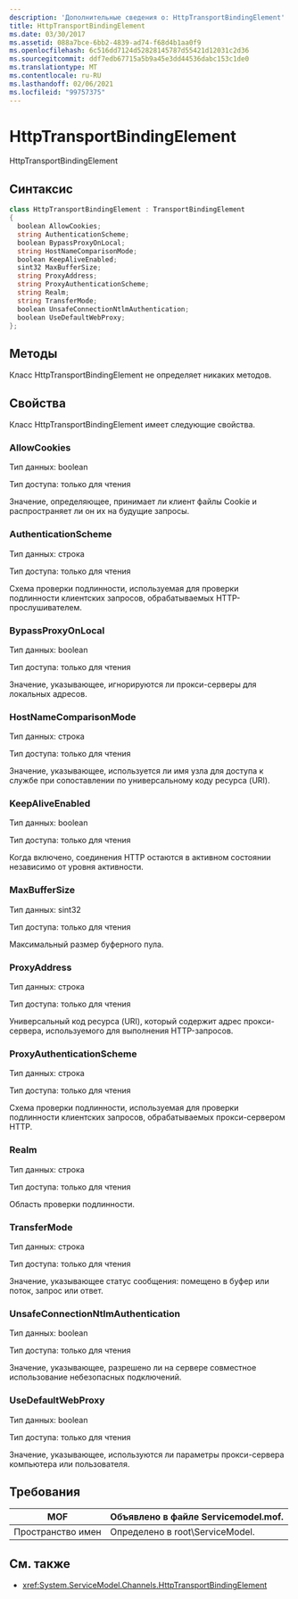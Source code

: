 ```yaml
---
description: 'Дополнительные сведения о: HttpTransportBindingElement'
title: HttpTransportBindingElement
ms.date: 03/30/2017
ms.assetid: 088a7bce-6bb2-4839-ad74-f68d4b1aa0f9
ms.openlocfilehash: 6c516dd7124d52828145787d55421d12031c2d36
ms.sourcegitcommit: ddf7edb67715a5b9a45e3dd44536dabc153c1de0
ms.translationtype: MT
ms.contentlocale: ru-RU
ms.lasthandoff: 02/06/2021
ms.locfileid: "99757375"
---
```

# <a name="httptransportbindingelement"></a>HttpTransportBindingElement

HttpTransportBindingElement  
  
## <a name="syntax"></a>Синтаксис  
  
```csharp
class HttpTransportBindingElement : TransportBindingElement  
{  
  boolean AllowCookies;  
  string AuthenticationScheme;  
  boolean BypassProxyOnLocal;  
  string HostNameComparisonMode;  
  boolean KeepAliveEnabled;  
  sint32 MaxBufferSize;  
  string ProxyAddress;  
  string ProxyAuthenticationScheme;  
  string Realm;  
  string TransferMode;  
  boolean UnsafeConnectionNtlmAuthentication;  
  boolean UseDefaultWebProxy;  
};  
```  
  
## <a name="methods"></a>Методы  

 Класс HttpTransportBindingElement не определяет никаких методов.  
  
## <a name="properties"></a>Свойства  

 Класс HttpTransportBindingElement имеет следующие свойства.  
  
### <a name="allowcookies"></a>AllowCookies  

 Тип данных: boolean  
  
 Тип доступа: только для чтения  
  
 Значение, определяющее, принимает ли клиент файлы Cookie и распространяет ли он их на будущие запросы.  
  
### <a name="authenticationscheme"></a>AuthenticationScheme  

 Тип данных: строка  
  
 Тип доступа: только для чтения  
  
 Схема проверки подлинности, используемая для проверки подлинности клиентских запросов, обрабатываемых HTTP-прослушивателем.  
  
### <a name="bypassproxyonlocal"></a>BypassProxyOnLocal  

 Тип данных: boolean  
  
 Тип доступа: только для чтения  
  
 Значение, указывающее, игнорируются ли прокси-серверы для локальных адресов.  
  
### <a name="hostnamecomparisonmode"></a>HostNameComparisonMode  

 Тип данных: строка  
  
 Тип доступа: только для чтения  
  
 Значение, указывающее, используется ли имя узла для доступа к службе при сопоставлении по универсальному коду ресурса (URI).  
  
### <a name="keepaliveenabled"></a>KeepAliveEnabled  

 Тип данных: boolean  
  
 Тип доступа: только для чтения  
  
 Когда включено, соединения HTTP остаются в активном состоянии независимо от уровня активности.  
  
### <a name="maxbuffersize"></a>MaxBufferSize  

 Тип данных: sint32  
  
 Тип доступа: только для чтения  
  
 Максимальный размер буферного пула.  
  
### <a name="proxyaddress"></a>ProxyAddress  

 Тип данных: строка  
  
 Тип доступа: только для чтения  
  
 Универсальный код ресурса (URI), который содержит адрес прокси-сервера, используемого для выполнения HTTP-запросов.  
  
### <a name="proxyauthenticationscheme"></a>ProxyAuthenticationScheme  

 Тип данных: строка  
  
 Тип доступа: только для чтения  
  
 Схема проверки подлинности, используемая для проверки подлинности клиентских запросов, обрабатываемых прокси-сервером HTTP.  
  
### <a name="realm"></a>Realm  

 Тип данных: строка  
  
 Тип доступа: только для чтения  
  
 Область проверки подлинности.  
  
### <a name="transfermode"></a>TransferMode  

 Тип данных: строка  
  
 Тип доступа: только для чтения  
  
 Значение, указывающее статус сообщения: помещено в буфер или поток, запрос или ответ.  
  
### <a name="unsafeconnectionntlmauthentication"></a>UnsafeConnectionNtlmAuthentication  

 Тип данных: boolean  
  
 Тип доступа: только для чтения  
  
 Значение, указывающее, разрешено ли на сервере совместное использование небезопасных подключений.  
  
### <a name="usedefaultwebproxy"></a>UseDefaultWebProxy  

 Тип данных: boolean  
  
 Тип доступа: только для чтения  
  
 Значение, указывающее, используются ли параметры прокси-сервера компьютера или пользователя.  
  
## <a name="requirements"></a>Требования  
  
|MOF|Объявлено в файле Servicemodel.mof.|  
|---------|-----------------------------------|  
|Пространство имен|Определено в root\ServiceModel.|  
  
## <a name="see-also"></a>См. также

- <xref:System.ServiceModel.Channels.HttpTransportBindingElement>
